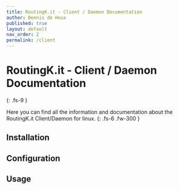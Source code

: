 ```yaml
---
title: RoutingK.it - Client / Daemon Documentation
author: Dennis de Houx
published: true
layout: default
nav_order: 2
permalink: /client
---
```


# RoutingK.it - Client / Daemon Documentation
{: .fs-9 }

Here you can find all the information and documentation about the RoutingK.it Client/Daemon for linux.
{: .fs-6 .fw-300 }

## Installation

## Configuration

## Usage
